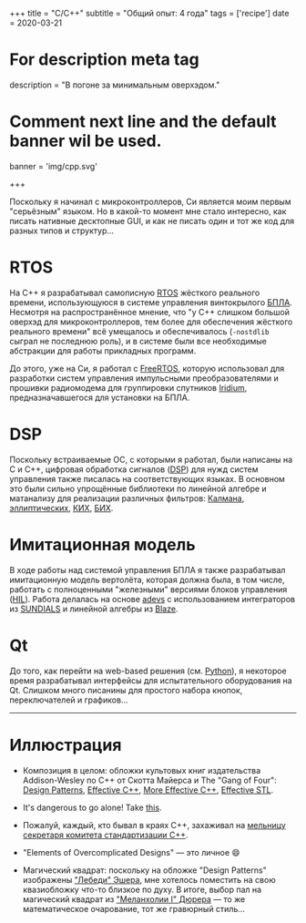 +++
title = "C/C++"
subtitle = "Общий опыт: 4 года"
tags = ['recipe']
date = 2020-03-21

# For description meta tag
description = "В погоне за минимальным оверхэдом."

# Comment next line and the default banner wil be used.
banner = 'img/cpp.svg'

+++

Поскольку я начинал с микроконтроллеров, Си является моим первым "серьёзным" языком. Но в какой-то момент мне стало интересно, как писать нативные десктопные GUI, и как не писать один и тот же код для разных типов и структур...

# RTOS

На C++ я разрабатывал самописную [RTOS](https://en.wikipedia.org/wiki/Real-time_operating_system) жёсткого реального времени, использующуюся в системе управления винтокрылого [БПЛА](https://ru.wikipedia.org/wiki/%D0%91%D0%B5%D1%81%D0%BF%D0%B8%D0%BB%D0%BE%D1%82%D0%BD%D1%8B%D0%B9_%D0%BB%D0%B5%D1%82%D0%B0%D1%82%D0%B5%D0%BB%D1%8C%D0%BD%D1%8B%D0%B9_%D0%B0%D0%BF%D0%BF%D0%B0%D1%80%D0%B0%D1%82). Несмотря на распространённое мнение, что "у C++ слишком большой оверхэд для микроконтроллеров, тем более для обеспечения жёсткого реального времени" всё умещалось и обеспечивалось (`-nostdlib` сыграл не последнюю роль), и в системе были все необходимые абстракции для работы прикладных программ.

До этого, уже на Си, я работал с [FreeRTOS](https://freertos.org/), которую использовал для разработки систем управления импульсными преобразователями и прошивки радиомодема для группировки спутников [Iridium](https://www.iridium.com/), предназначавшегося для установки на БПЛА.

# DSP

Поскольку встраиваемые ОС, с которыми я работал, были написаны на C и C++, цифровая обработка сигналов ([DSP](https://en.wikipedia.org/wiki/Digital_signal_processing)) для нужд систем управления также писалась на соответствующих языках. В основном это были сильно упрощённые библиотеки по линейной алгебре и матанализу для реализации различных фильтров: [Калмана](https://en.wikipedia.org/wiki/Kalman_filter), [эллиптических](https://en.wikipedia.org/wiki/Elliptic_filter), [КИХ](https://en.wikipedia.org/wiki/Finite_impulse_response), [БИХ](https://en.wikipedia.org/wiki/Infinite_impulse_response).

# Имитационная модель

В ходе работы над системой управления БПЛА я также разрабатывал имитационную модель вертолёта, которая должна была, в том числе, работать с полноценными "железными" версиями блоков управления ([HIL](https://en.wikipedia.org/wiki/Hardware-in-the-loop_simulation)). Работа делалась на основе [adevs](https://web.ornl.gov/~nutarojj/adevs/) с использованием интеграторов из [SUNDIALS](https://computing.llnl.gov/projects/sundials) и линейной алгебры из [Blaze](https://bitbucket.org/blaze-lib/blaze/src/master/).

# Qt

До того, как перейти на web-based решения (см. [Python](/ru/skills/python)), я некоторое время разрабатывал интерфейсы для испытательного оборудования на Qt. Слишком много писанины для простого набора кнопок, переключателей и графиков...

___
# Иллюстрация

- Композиция в целом: обложки культовых книг издательства Addison-Wesley по C++ от Скотта Майерса и The "Gang of Four": [Design Patterns](https://www.amazon.com/Design-Patterns-Elements-Reusable-Object-Oriented/dp/0201633612/), [Effective C++](https://www.amazon.com/Effective-Specific-Improve-Programs-Designs/dp/0321334876/), [More Effective C++](https://www.amazon.com/More-Effective-Improve-Programs-Designs/dp/020163371X/), [Effective STL](https://www.amazon.com/Effective-STL-Specific-Standard-Template/dp/0201749629/).

- It's dangerous to go alone! Take [this](https://zelda.fandom.com/wiki/Triforce).

- Пожалуй, каждый, кто бывал в краях C++, захаживал на [мельницу секретаря комитета стандартизации C++](https://herbsutter.com/).

- "Elements of Overcomplicated Designs" — это личное 😄

- Магический квадрат: поскольку на обложке "Design Patterns" изображены ["Лебеди" Эшера](https://arthive.com/escher/works/200315~Swans), мне хотелось поместить на свою квазиобложку что-то близкое по духу. В итоге, выбор пал на магический квадрат из ["Меланхолии I" Дюрера](https://en.wikipedia.org/wiki/Melencolia_I) — то же математическое очарование, тот же гравюрный стиль...
